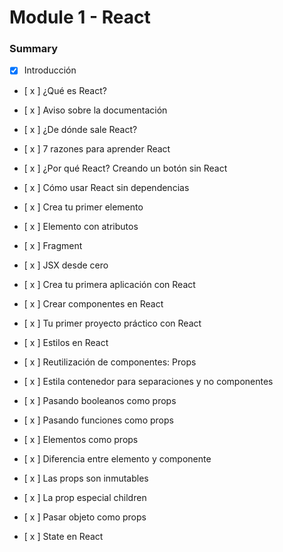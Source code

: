 # Module 1 - React

### Summary

- [x] Introducción

- [ x ] ¿Qué es React?

- [ x ] Aviso sobre la documentación
 
- [ x ] ¿De dónde sale React?
 
- [ x ] 7 razones para aprender React

- [ x ] ¿Por qué React? Creando un botón sin React

- [ x ] Cómo usar React sin dependencias

- [ x ] Crea tu primer elemento

- [ x ] Elemento con atributos
 
- [ x ] Fragment

- [ x ] JSX desde cero
 
- [ x ] Crea tu primera aplicación con React

- [ x ] Crear componentes en React

- [ x ] Tu primer proyecto práctico con React

- [ x ] Estilos en React

- [ x ] Reutilización de componentes: Props

- [ x ] Estila contenedor para separaciones y no componentes

- [ x ] Pasando booleanos como props

- [ x ] Pasando funciones como props

- [ x ] Elementos como props

- [ x ] Diferencia entre elemento y componente

- [ x ] Las props son inmutables

- [ x ] La prop especial children

- [ x ] Pasar objeto como props

- [ x ] State en React